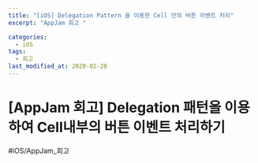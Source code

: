 ```yaml
---
title: "[iOS] Delegation Pattern 을 이용한 Cell 안의 버튼 이벤트 처리"
excerpt: "AppJam 회고 "

categories:
  - iOS
tags:
  - 회고
last_modified_at: 2020-02-28
---
```


# [AppJam 회고] Delegation 패턴을 이용하여 Cell내부의 버튼 이벤트 처리하기



#iOS/AppJam\_회고

